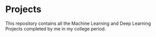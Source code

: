 # Projects

This repository contains all the Machine Learning and Deep Learning Projects completed by me in my college period.
